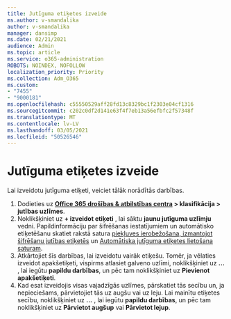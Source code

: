 ```yaml
---
title: Jutīguma etiķetes izveide
ms.author: v-smandalika
author: v-smandalika
manager: dansimp
ms.date: 02/21/2021
audience: Admin
ms.topic: article
ms.service: o365-administration
ROBOTS: NOINDEX, NOFOLLOW
localization_priority: Priority
ms.collection: Adm_O365
ms.custom:
- "7455"
- "9000181"
ms.openlocfilehash: c55550529aff28fd13c8329bc1f2303e04cf1316
ms.sourcegitcommit: c202c0df2d141e63f4f7eb13a56efbfc2f57348f
ms.translationtype: MT
ms.contentlocale: lv-LV
ms.lasthandoff: 03/05/2021
ms.locfileid: "50526546"
---
```

# <a name="create-a-sensitivity-label"></a>Jutīguma etiķetes izveide

Lai izveidotu jutīguma etiķeti, veiciet tālāk norādītās darbības.

1. Dodieties uz **[Office 365 drošības & atbilstības centra](https://sip.protection.office.com/) > klasifikācija > jutības uzlīmes**.
2. Noklikšķiniet uz **+ izveidot etiķeti** , lai sāktu **jaunu jutīguma uzlīmju** vedni. Papildinformāciju par šifrēšanas iestatījumiem un automātisko etiķetēšanu skatiet rakstā satura [piekļuves ierobežošana, izmantojot šifrēšanu jutības etiķetēs](https://docs.microsoft.com/microsoft-365/compliance/encryption-sensitivity-labels) un [Automātiska jutīguma etiķetes lietošana saturam](https://docs.microsoft.com/microsoft-365/compliance/apply-sensitivity-label-automatically).
3. Atkārtojiet šīs darbības, lai izveidotu vairāk etiķešu. Tomēr, ja vēlaties izveidot apakšetiķeti, vispirms atlasiet galveno uzlīmi, noklikšķiniet uz **...** , lai iegūtu **papildu darbības**, un pēc tam noklikšķiniet uz **Pievienot apakšetiķeti**.
4. Kad esat izveidojis visas vajadzīgās uzlīmes, pārskatiet tās secību un, ja nepieciešams, pārvietojiet tās uz augšu vai uz leju. Lai mainītu etiķetes secību, noklikšķiniet uz **...** , lai iegūtu **papildu darbības**, un pēc tam noklikšķiniet uz **Pārvietot augšup** vai **Pārvietot lejup**. 
